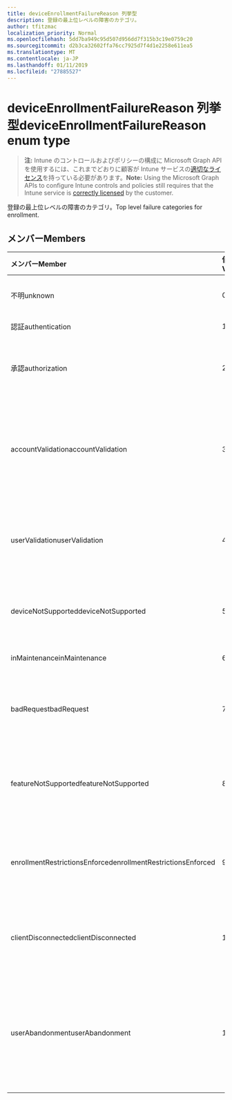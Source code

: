 ```yaml
---
title: deviceEnrollmentFailureReason 列挙型
description: 登録の最上位レベルの障害のカテゴリ。
author: tfitzmac
localization_priority: Normal
ms.openlocfilehash: 5dd7ba949c95d507d956dd7f315b3c19e0759c20
ms.sourcegitcommit: d2b3ca32602ffa76cc7925d7f4d1e2258e611ea5
ms.translationtype: MT
ms.contentlocale: ja-JP
ms.lasthandoff: 01/11/2019
ms.locfileid: "27885527"
---
```

# <a name="deviceenrollmentfailurereason-enum-type"></a><span data-ttu-id="06ce1-103">deviceEnrollmentFailureReason 列挙型</span><span class="sxs-lookup"><span data-stu-id="06ce1-103">deviceEnrollmentFailureReason enum type</span></span>

> <span data-ttu-id="06ce1-104">**注:** Intune のコントロールおよびポリシーの構成に Microsoft Graph API を使用するには、これまでどおりに顧客が Intune サービスの[適切なライセンス](https://go.microsoft.com/fwlink/?linkid=839381)を持っている必要があります。</span><span class="sxs-lookup"><span data-stu-id="06ce1-104">**Note:** Using the Microsoft Graph APIs to configure Intune controls and policies still requires that the Intune service is [correctly licensed](https://go.microsoft.com/fwlink/?linkid=839381) by the customer.</span></span>

<span data-ttu-id="06ce1-105">登録の最上位レベルの障害のカテゴリ。</span><span class="sxs-lookup"><span data-stu-id="06ce1-105">Top level failure categories for enrollment.</span></span>
## <a name="members"></a><span data-ttu-id="06ce1-106">メンバー</span><span class="sxs-lookup"><span data-stu-id="06ce1-106">Members</span></span>
|<span data-ttu-id="06ce1-107">メンバー</span><span class="sxs-lookup"><span data-stu-id="06ce1-107">Member</span></span>|<span data-ttu-id="06ce1-108">値</span><span class="sxs-lookup"><span data-stu-id="06ce1-108">Value</span></span>|<span data-ttu-id="06ce1-109">説明</span><span class="sxs-lookup"><span data-stu-id="06ce1-109">Description</span></span>|
|:---|:---|:---|
|<span data-ttu-id="06ce1-110">不明</span><span class="sxs-lookup"><span data-stu-id="06ce1-110">unknown</span></span>|<span data-ttu-id="06ce1-111">0</span><span class="sxs-lookup"><span data-stu-id="06ce1-111">0</span></span>|<span data-ttu-id="06ce1-112">既定値、失敗の理由は不明です。</span><span class="sxs-lookup"><span data-stu-id="06ce1-112">Default value, failure reason is unknown.</span></span>|
|<span data-ttu-id="06ce1-113">認証</span><span class="sxs-lookup"><span data-stu-id="06ce1-113">authentication</span></span>|<span data-ttu-id="06ce1-114">1</span><span class="sxs-lookup"><span data-stu-id="06ce1-114">1</span></span>|<span data-ttu-id="06ce1-115">認証に失敗しました</span><span class="sxs-lookup"><span data-stu-id="06ce1-115">Authentication failed</span></span>|
|<span data-ttu-id="06ce1-116">承認</span><span class="sxs-lookup"><span data-stu-id="06ce1-116">authorization</span></span>|<span data-ttu-id="06ce1-117">2</span><span class="sxs-lookup"><span data-stu-id="06ce1-117">2</span></span>|<span data-ttu-id="06ce1-118">呼び出しが認証されると、ですが、登録する権限がありませんでした。</span><span class="sxs-lookup"><span data-stu-id="06ce1-118">Call was authenticated, but not authorized to enroll.</span></span>|
|<span data-ttu-id="06ce1-119">accountValidation</span><span class="sxs-lookup"><span data-stu-id="06ce1-119">accountValidation</span></span>|<span data-ttu-id="06ce1-120">3</span><span class="sxs-lookup"><span data-stu-id="06ce1-120">3</span></span>|<span data-ttu-id="06ce1-121">登録用のアカウントを検証できませんでした。</span><span class="sxs-lookup"><span data-stu-id="06ce1-121">Failed to validate the account for enrollment.</span></span> <span data-ttu-id="06ce1-122">(アカウントがブロックされている登録が有効になっていません)</span><span class="sxs-lookup"><span data-stu-id="06ce1-122">(Account blocked, enrollment not enabled)</span></span>|
|<span data-ttu-id="06ce1-123">userValidation</span><span class="sxs-lookup"><span data-stu-id="06ce1-123">userValidation</span></span>|<span data-ttu-id="06ce1-124">4</span><span class="sxs-lookup"><span data-stu-id="06ce1-124">4</span></span>|<span data-ttu-id="06ce1-125">ユーザーを検証できませんでした。</span><span class="sxs-lookup"><span data-stu-id="06ce1-125">User could not be validated.</span></span> <span data-ttu-id="06ce1-126">(ユーザーが存在しない場合は、不足しているライセンス)</span><span class="sxs-lookup"><span data-stu-id="06ce1-126">(User does not exist, missing license)</span></span>|
|<span data-ttu-id="06ce1-127">deviceNotSupported</span><span class="sxs-lookup"><span data-stu-id="06ce1-127">deviceNotSupported</span></span>|<span data-ttu-id="06ce1-128">5</span><span class="sxs-lookup"><span data-stu-id="06ce1-128">5</span></span>|<span data-ttu-id="06ce1-129">モバイル デバイスの管理には、デバイスはサポートされていません。</span><span class="sxs-lookup"><span data-stu-id="06ce1-129">Device is not supported for mobile device management.</span></span>|
|<span data-ttu-id="06ce1-130">inMaintenance</span><span class="sxs-lookup"><span data-stu-id="06ce1-130">inMaintenance</span></span>|<span data-ttu-id="06ce1-131">6</span><span class="sxs-lookup"><span data-stu-id="06ce1-131">6</span></span>|<span data-ttu-id="06ce1-132">アカウントがメンテナンスします。</span><span class="sxs-lookup"><span data-stu-id="06ce1-132">Account is in maintenance.</span></span>|
|<span data-ttu-id="06ce1-133">badRequest</span><span class="sxs-lookup"><span data-stu-id="06ce1-133">badRequest</span></span>|<span data-ttu-id="06ce1-134">7</span><span class="sxs-lookup"><span data-stu-id="06ce1-134">7</span></span>|<span data-ttu-id="06ce1-135">サービスで認識されるサポートではない要求をクライアントに送信されます。</span><span class="sxs-lookup"><span data-stu-id="06ce1-135">Client sent a request that is not understood/supported by the service.</span></span>|
|<span data-ttu-id="06ce1-136">featureNotSupported</span><span class="sxs-lookup"><span data-stu-id="06ce1-136">featureNotSupported</span></span>|<span data-ttu-id="06ce1-137">8</span><span class="sxs-lookup"><span data-stu-id="06ce1-137">8</span></span>|<span data-ttu-id="06ce1-138">このアカウントには、この登録で使用される機能はサポートされていません。</span><span class="sxs-lookup"><span data-stu-id="06ce1-138">Feature(s) used by this enrollment are not supported for this account.</span></span>|
|<span data-ttu-id="06ce1-139">enrollmentRestrictionsEnforced</span><span class="sxs-lookup"><span data-stu-id="06ce1-139">enrollmentRestrictionsEnforced</span></span>|<span data-ttu-id="06ce1-140">9</span><span class="sxs-lookup"><span data-stu-id="06ce1-140">9</span></span>|<span data-ttu-id="06ce1-141">管理者によって構成されている登録の制限には、この登録がブロックされています。</span><span class="sxs-lookup"><span data-stu-id="06ce1-141">Enrollment restrictions configured by admin blocked this enrollment.</span></span>|
|<span data-ttu-id="06ce1-142">clientDisconnected</span><span class="sxs-lookup"><span data-stu-id="06ce1-142">clientDisconnected</span></span>|<span data-ttu-id="06ce1-143">10</span><span class="sxs-lookup"><span data-stu-id="06ce1-143">10</span></span>|<span data-ttu-id="06ce1-144">クライアントがタイムアウトするか、登録は、エンド ・ ユーザーによって中止されました。</span><span class="sxs-lookup"><span data-stu-id="06ce1-144">Client timed out or enrollment was aborted by enduser.</span></span>|
|<span data-ttu-id="06ce1-145">userAbandonment</span><span class="sxs-lookup"><span data-stu-id="06ce1-145">userAbandonment</span></span>|<span data-ttu-id="06ce1-146">11</span><span class="sxs-lookup"><span data-stu-id="06ce1-146">11</span></span>|<span data-ttu-id="06ce1-147">登録は、エンド ・ ユーザーによって中断されました。</span><span class="sxs-lookup"><span data-stu-id="06ce1-147">Enrollment was abandoned by enduser.</span></span> <span data-ttu-id="06ce1-148">(エンド ・ ユーザーは、契約時の開始が、時間内に完了できませんでした)</span><span class="sxs-lookup"><span data-stu-id="06ce1-148">(Enduser started onboarding but failed to complete it in timely manner)</span></span>|


<!-- {
  "type": "#page.annotation",
  "suppressions": [
    "Warning: Enum deviceEnrollmentFailureReason has some values specified and others unspecified."
  ],
}
-->
